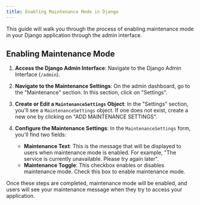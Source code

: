 ```yaml
---
title: Enabling Maintenance Mode in Django
---
```


This guide will walk you through the process of enabling maintenance mode in your Django application through the admin interface.

## Enabling Maintenance Mode

1. **Access the Django Admin Interface**: Navigate to the Django Admin Interface (`/admin`).

2. **Navigate to the Maintenance Settings**: On the admin dashboard, go to the "Maintenance" section. In this section, click on "Settings".

3. **Create or Edit a `MaintenanceSettings` Object**: In the "Settings" section, you'll see a `MaintenanceSettings` object. If one does not exist, create a new one by clicking on "ADD MAINTENANCE SETTINGS".

4. **Configure the Maintenance Settings**: In the `MaintenanceSettings` form, you'll find two fields:
    - **Maintenance Text**: This is the message that will be displayed to users when maintenance mode is enabled. For example, "The service is currently unavailable. Please try again later".
    - **Maintenance Toggle**: This checkbox enables or disables maintenance mode. Check this box to enable maintenance mode.

Once these steps are completed, maintenance mode will be enabled, and users will see your maintenance message when they try to access your application.